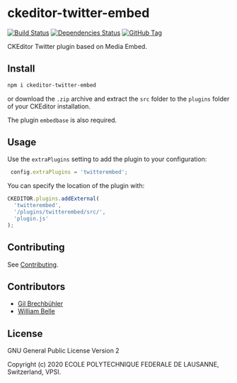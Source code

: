 ckeditor-twitter-embed
======================

[![Build Status][travis-image]][travis-url]
[![Dependencies Status][daviddm-image]][daviddm-url]
[![GitHub Tag][tag-image]][tag-url]

CKEditor Twitter plugin based on Media Embed.

Install
-------

```bash
npm i ckeditor-twitter-embed
```

or download the `.zip` archive and extract the `src` folder to the `plugins`
folder of your CKEditor installation. 

The plugin `embedbase` is also required.

Usage
-----

Use the `extraPlugins` setting to add the plugin to your configuration:

```js
 config.extraPlugins = 'twitterembed';
```

You can specify the location of the plugin with:

```js
CKEDITOR.plugins.addExternal(
  'twitterembed',
  '/plugins/twitterembed/src/',
  'plugin.js'
);
```

Contributing
------------

See [Contributing](CONTRIBUTING.md).

Contributors
------------

* [Gil Brechbühler](https://github.com/gilbrechbuhler)
* [William Belle](https://github.com/williambelle)

License
-------

GNU General Public License Version 2

Copyright (c) 2020 ECOLE POLYTECHNIQUE FEDERALE DE LAUSANNE, Switzerland, VPSI.

[travis-image]: https://travis-ci.org/epfl-si/ckeditor-twitter-embed.svg?branch=master
[travis-url]: https://travis-ci.org/epfl-si/ckeditor-twitter-embed
[daviddm-image]: https://david-dm.org/epfl-si/ckeditor-twitter-embed/status.svg
[daviddm-url]: https://david-dm.org/epfl-si/ckeditor-twitter-embed
[tag-image]: https://img.shields.io/github/tag/epfl-si/ckeditor-twitter-embed.svg
[tag-url]: https://github.com/epfl-si/ckeditor-twitter-embed/tags
